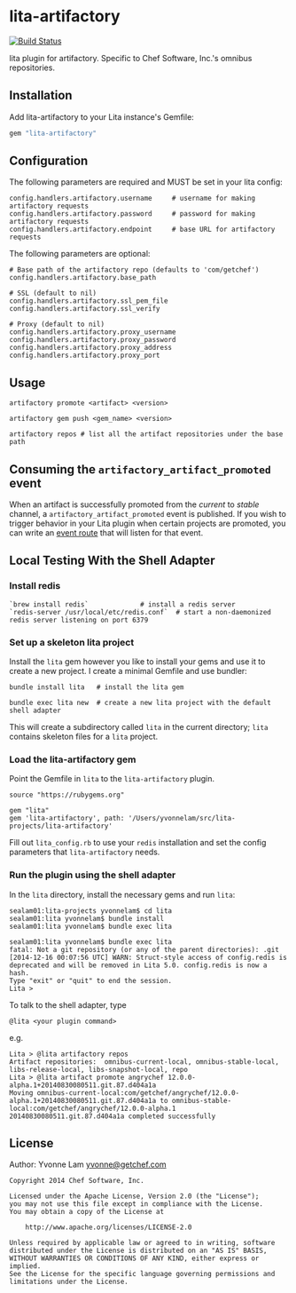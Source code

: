 # lita-artifactory
[![Build Status](https://travis-ci.org/chef/lita-artifactory.svg)](https://travis-ci.org/chef/lita-artifactory)

lita plugin for artifactory.  Specific to Chef Software, Inc.'s omnibus repositories.

## Installation

Add lita-artifactory to your Lita instance's Gemfile:

``` ruby
gem "lita-artifactory"
```


## Configuration

The following parameters are required and MUST be set in your lita config:

````
config.handlers.artifactory.username     # username for making artifactory requests
config.handlers.artifactory.password     # password for making artifactory requests
config.handlers.artifactory.endpoint     # base URL for artifactory requests
````

The following parameters are optional:

````
# Base path of the artifactory repo (defaults to 'com/getchef')
config.handlers.artifactory.base_path

# SSL (default to nil)
config.handlers.artifactory.ssl_pem_file
config.handlers.artifactory.ssl_verify

# Proxy (default to nil)
config.handlers.artifactory.proxy_username
config.handlers.artifactory.proxy_password
config.handlers.artifactory.proxy_address
config.handlers.artifactory.proxy_port
````
## Usage

````
artifactory promote <artifact> <version>

artifactory gem push <gem_name> <version>

artifactory repos # list all the artifact repositories under the base path
````

## Consuming the `artifactory_artifact_promoted` event
When an artifact is successfully promoted from the *current* to *stable* channel,
a `artifactory_artifact_promoted` event is published. If you wish to trigger
behavior in your Lita plugin when certain projects are promoted, you can
write an [event route](https://docs.lita.io/plugin-authoring/handlers/#event-routes)
that will listen for that event.

## Local Testing With the Shell Adapter
### Install redis
````
`brew install redis`             # install a redis server
`redis-server /usr/local/etc/redis.conf`  # start a non-daemonized redis server listening on port 6379
````

### Set up a skeleton lita project
Install the `lita` gem however you like to install your gems and use it to create a new project.  I create a minimal Gemfile and use bundler:
````
bundle install lita   # install the lita gem

bundle exec lita new  # create a new lita project with the default shell adapter
````
This will create a subdirectory called `lita` in the current directory; `lita` contains skeleton files for a `lita` project.

### Load the lita-artifactory gem
Point the Gemfile in `lita` to the `lita-artifactory` plugin.

````
source "https://rubygems.org"

gem "lita"
gem 'lita-artifactory', path: '/Users/yvonnelam/src/lita-projects/lita-artifactory'
````

Fill out `lita_config.rb` to use your `redis` installation and set the config parameters that `lita-artifactory` needs.

### Run the plugin using the shell adapter
In the `lita` directory, install the necessary gems and run `lita`:

````
sealam01:lita-projects yvonnelam$ cd lita
sealam01:lita yvonnelam$ bundle install
sealam01:lita yvonnelam$ bundle exec lita

sealam01:lita yvonnelam$ bundle exec lita
fatal: Not a git repository (or any of the parent directories): .git
[2014-12-16 00:07:56 UTC] WARN: Struct-style access of config.redis is deprecated and will be removed in Lita 5.0. config.redis is now a hash.
Type "exit" or "quit" to end the session.
Lita >
````

To talk to the shell adapter, type

`@lita <your plugin command>`

e.g.
````
Lita > @lita artifactory repos
Artifact repositories:  omnibus-current-local, omnibus-stable-local, libs-release-local, libs-snapshot-local, repo
Lita > @lita artifact promote angrychef 12.0.0-alpha.1+20140830080511.git.87.d404a1a
Moving omnibus-current-local:com/getchef/angrychef/12.0.0-alpha.1+20140830080511.git.87.d404a1a to omnibus-stable-local:com/getchef/angrychef/12.0.0-alpha.1 20140830080511.git.87.d404a1a completed successfully
````

## License
Author:  Yvonne Lam <yvonne@getchef.com>

````
Copyright 2014 Chef Software, Inc.

Licensed under the Apache License, Version 2.0 (the "License");
you may not use this file except in compliance with the License.
You may obtain a copy of the License at

    http://www.apache.org/licenses/LICENSE-2.0

Unless required by applicable law or agreed to in writing, software
distributed under the License is distributed on an "AS IS" BASIS,
WITHOUT WARRANTIES OR CONDITIONS OF ANY KIND, either express or implied.
See the License for the specific language governing permissions and
limitations under the License.
````
